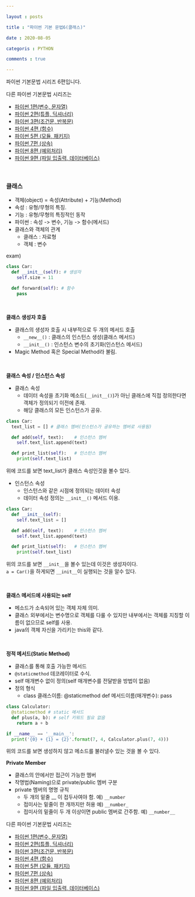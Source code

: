 ```yaml
---

layout : posts

title : "파이썬 기본 문법6(클래스)"

date : 2020-08-05

categoris : PYTHON

comments : true

---
```


파이썬 기본문법 시리즈 6편입니다.

다른 파이썬 기본문법 시리즈는
- [파이썬 1편(변수, 문자열)](https://pkt369.github.io/pythonBasic1/)
- [파이썬 2편(튜플, 딕셔너리)](https://pkt369.github.io/pythonBasic2/)
- [파이썬 3편(조건문, 반복문)](https://pkt369.github.io/pythonBasic3/)
- [파이썬 4편 (함수)](https://pkt369.github.io/pythonBasic4/)
- [파이썬 5편 (모듈, 패키지)](https://pkt369.github.io/pythonBasic5/)
- [파이썬 7편 (상속)](https://pkt369.github.io/pythonBasic7/)
- [파이썬 8편 (예외처리)](https://pkt369.github.io/pythonBasic8/)
- [파이썬 9편 (파일 입출력, 데이터베이스)](https://pkt369.github.io/pythonBasic9/)

<br>

<h3>클래스</h3>

- 객체(object) = 속성(Attribute) + 기능(Method)
- 속성 : 유형/무형의 특징.
- 기능 : 유형/무형의 특징적인 동작
- 파이썬 : 속성 -> 변수, 기능 -> 함수(메서드)
- 클래스와 객체의 관계
  - 클래스 : 자료형
  - 객체 : 변수

exam)

```python
class Car:
  def __init__(self): # 생성자
    self.size = 11

  def forward(self): # 함수
    pass
```

<br>

**클래스 생성자 호출**
- 클래스의 생성자 호출 시 내부적으로 두 개의 메서드 호출
  - `__new__()` : 클래스의 인스턴스 생성(클래스 메서드)
  - `__init__()` : 인스턴스 변수의 초기화(인스턴스 메서드)
- Magic Method 혹은 Special Method라 불림.

<br>

**클래스 속성 / 인스턴스 속성**
- 클래스 속성
  - 데이터 속성을 초기화 메소드(`__init__()`)가 아닌 클래스에 직접 정의한다면 객체가 정의되기 이전에 존재.
  - 해당 클래스의 모든 인스턴스가 공유.

```python
class Car:
  text_list = [] # 클래스 멤버(인스턴스가 공유하는 멤버로 사용됨)

  def add(self, text):    # 인스턴스 멤버
    self.text_list.append(text)

  def print_list(self):   # 인스턴스 멤버
    print(self.text_list)
```

위에 코드를 보면 text_list가 클래스 속성인것을 볼수 있다.

- 인스턴스 속성
  - 인스턴스와 같은 시점에 정의되는 데이터 속성
  - 데이터 속성 정의는 `__init__()` 메서드 이용.

```python
class Car:
  def __init__(self):
    self.text_list = []

  def add(self, text):    # 인스턴스 멤버
    self.text_list.append(text)

  def print_list(self):   # 인스턴스 멤버
    print(self.text_list)
```

위의 코드를 보면 `__init__`을 볼수 있는데 이것은 생성자이다.  
`a = Car()`을 하게되면 `__init__`이 실행되는 것을 알수 있다.

<br>

**클래스 메서드에 사용되는 self**
- 메소드가 소속되어 있는 객체 자체 의미.
- 클래스 외부에서는 변수명으로 객체를 다룰 수 있지만 내부에서는 객체를 지칭할 이름이 없으므로 self를 사용.
- java의 객체 자신을 가리키는 this와 같다.

<br>

**정적 메서드(Static Method)**
- 클래스를 통해 호출 가능한 메서드
- `@staticmethod` 데코레이터로 수식.
- self 매개변수 없이 정의(self 매개변수를 전달받을 방법이 없음)
- 정의 형식
  - class 클래스이름:
    @staticmethod
    def 메서드이름(매개변수):
      pass

```python
class Calculator:
  @staticmethod # static 메서드
  def plus(a, b): # self 키워드 필요 없음
    return a + b

if __name__ == '__main__':
  print('{0} + {1} = {2}'.format(7, 4, Calculator.plus(7, 4)))
```

위의 코드를 보면 생성하지 않고 메소드를 불러낼수 있는 것을 볼 수 있다.

**Private Member**
- 클래스의 안에서만 접근이 가능한 멤버
- 작명법(Naming)으로 private/public 멤버 구분
- private 멤버의 명명 규칙
  - 두 개의 밑줄 __ 이 접두사여야 함. 예) `__number`
  - 접미사는 밑줄이 한 개까지만 허용 예) `__number_`
  - 접미사의 밑줄이 두 개 이상이면 public 멤버로 간주함. 예) `__number__`

다른 파이썬 기본문법 시리즈는
- [파이썬 1편(변수, 문자열)](https://pkt369.github.io/pythonBasic1/)
- [파이썬 2편(튜플, 딕셔너리)](https://pkt369.github.io/pythonBasic2/)
- [파이썬 3편(조건문, 반복문)](https://pkt369.github.io/pythonBasic3/)
- [파이썬 4편 (함수)](https://pkt369.github.io/pythonBasic4/)
- [파이썬 5편 (모듈, 패키지)](https://pkt369.github.io/pythonBasic5/)
- [파이썬 7편 (상속)](https://pkt369.github.io/pythonBasic7/)
- [파이썬 8편 (예외처리)](https://pkt369.github.io/pythonBasic8/)
- [파이썬 9편 (파일 입출력, 데이터베이스)](https://pkt369.github.io/pythonBasic9/)

